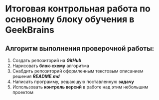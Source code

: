 # Итоговая контрольная работа по основному блоку обучения в GeekBrains
## Алгоритм выполнения проверочной работы:
1. Создать репозиторий на ***GitHub***
2. Нарисовать **блок-схему** алгоритма
3. Снабдить репозиторий оформленным текстовым описанием решения ***README.md***
4. Написать программу, решающую поставленную **задачу**
5. Использовать **контроль версий** в работе над этим небольшим проектом